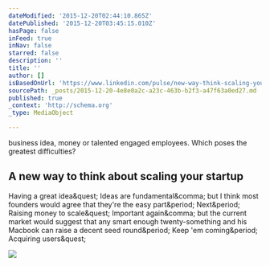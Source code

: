 ```yaml
---
dateModified: '2015-12-20T02:44:10.865Z'
datePublished: '2015-12-20T03:45:15.010Z'
hasPage: false
inFeed: true
inNav: false
starred: false
description: ''
title: ''
author: []
isBasedOnUrl: 'https://www.linkedin.com/pulse/new-way-think-scaling-your-startup-alastair-budge?trkSplashRedir=true&forceNoSplash=true'
sourcePath: _posts/2015-12-20-4e8e0a2c-a23c-463b-b2f3-a47f63a0ed27.md
published: true
_context: 'http://schema.org'
_type: MediaObject

---
```

business idea, money or talented engaged employees. Which poses the greatest difficulties?

<article style=""><h1>A new way to think about scaling your startup</h1><p>Having a great idea&amp;quest; Ideas are fundamental&amp;comma; but I think most founders would agree that they're the easy part&amp;period; Next&amp;period; Raising money to scale&amp;quest; Important again&amp;comma; but the current market would suggest that any smart enough twenty-something and his Macbook can raise a decent seed round&amp;period; Keep 'em coming&amp;period; Acquiring users&amp;quest;</p><img src="https://media.licdn.com/mpr/mpr/AAEAAQAAAAAAAAVwAAAAJGYzZTJmNGNkLTA1MzMtNDY2ZC1hZDViLTk2OTk3YWU3Y2Y3Ng.jpg" /></article>
